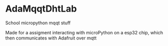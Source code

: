 # AdaMqqtDhtLab
School micropython mqqt stuff

Made for a assigment interacting with microPython on a esp32 chip, which then communicates with Adafruit over mqtt
